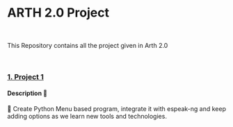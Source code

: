 # ARTH 2.0 Project

<br>

This Repository contains all the project given in Arth 2.0

<br>

### [1. Project 1](Project1)

#### Description 📄

📌 Create Python Menu based program, integrate it with
espeak-ng and keep adding options as we learn new tools and
technologies.

<br>

